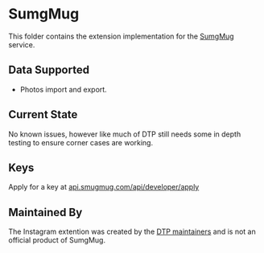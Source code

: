 # SumgMug
This folder contains the extension implementation for the
[SumgMug](https://www.smugmug.com/) service.

## Data Supported

 - Photos import and export.

## Current State
No known issues, however like much of DTP still needs some in depth testing to ensure corner
cases are working.

## Keys

Apply for a key at [api.smugmug.com/api/developer/apply](https://api.smugmug.com/api/developer/apply)

## Maintained By

The Instagram extention was created by the
[DTP maintainers](mailto:portability-maintainers@googlegroups.com)
and is not an official product of SumgMug.
